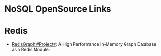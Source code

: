 # NoSQL OpenSource Links

# Redis

* [RedisGraph #Project#](http://redisgraph.io/design/): A High Performance In-Memory Graph Database as a Redis Module.
